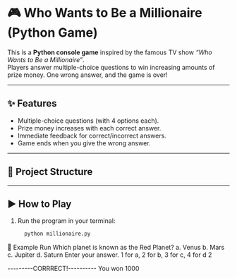 # 🎮 Who Wants to Be a Millionaire (Python Game)

This is a **Python console game** inspired by the famous TV show *“Who Wants to Be a Millionaire”*.  
Players answer multiple-choice questions to win increasing amounts of prize money. One wrong answer, and the game is over!

---

## ✨ Features
- Multiple-choice questions (with 4 options each).
- Prize money increases with each correct answer.
- Immediate feedback for correct/incorrect answers.
- Game ends when you give the wrong answer.

---

## 📂 Project Structure
---

## ▶️ How to Play
1. Run the program in your terminal:
   ```bash
     python millionaire.py
📸 Example Run
Which planet is known as the Red Planet?
a. Venus
b. Mars
c. Jupiter
d. Saturn
Enter your answer. 1 for a, 2 for b, 3 for c, 4 for d
2

---------CORRRECT!----------
You won 1000
